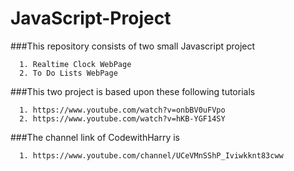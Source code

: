 ﻿# JavaScript-Project
 ###This repository consists of two small Javascript project
 
      1. Realtime Clock WebPage
      2. To Do Lists WebPage
 
 ###This two project is based upon these following tutorials
      
      1. https://www.youtube.com/watch?v=onbBV0uFVpo
      2. https://www.youtube.com/watch?v=hKB-YGF14SY
 
 ###The channel link of CodewithHarry is
      
      1. https://www.youtube.com/channel/UCeVMnSShP_Iviwkknt83cww
